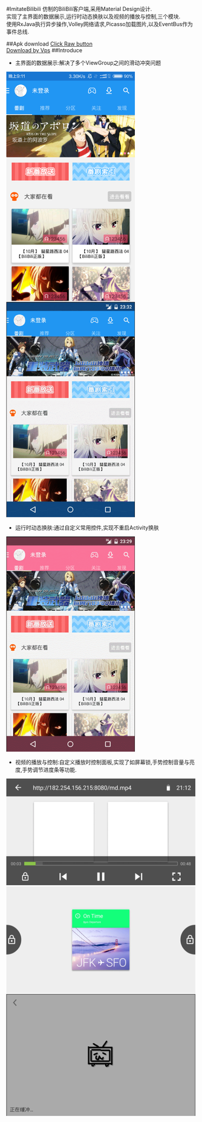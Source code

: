 #ImitateBilibili
仿制的BiliBili客户端,采用Material Design设计.  
实现了主界面的数据展示,运行时动态换肤以及视频的播放与控制,三个模块.  
使用RxJava执行异步操作,Volley网络请求,Picasso加载图片,以及EventBus作为事件总线.	

##Apk download
  [Click Raw button](https://github.com/ExcaliburZ/ImitateBilibili/blob/master/apk/zilizili-debug.apk)  
  [Download by Vps](http://182.254.156.215:8080/zilizili-debug.apk)
##Introduce
   - 主界面的数据展示:解决了多个ViewGroup之间的滑动冲突问题  
   <img src="https://github.com/ExcaliburZ/ImitateBilibili/blob/master/screenshot/main.png" width="340">
   <img src="https://github.com/ExcaliburZ/ImitateBilibili/blob/master/screenshot/video_detail.gif" width="340">
 
   - 运行时动态换肤:通过自定义常用控件,实现不重启Activity换肤  
   <img src="https://github.com/ExcaliburZ/ImitateBilibili/blob/master/screenshot/change_theme.gif" width="340">

  
   - 视频的播放与控制:自定义播放时控制面板,实现了如屏幕锁,手势控制音量与亮度,手势调节进度条等功能.  
   <img src="https://github.com/ExcaliburZ/ImitateBilibili/blob/master/screenshot/play_controller.png" width="500">
   <img src="https://github.com/ExcaliburZ/ImitateBilibili/blob/master/screenshot/screen_lock.png" width="500">
   <img src="https://github.com/ExcaliburZ/ImitateBilibili/blob/master/screenshot/video_play.gif" width="500">
  


